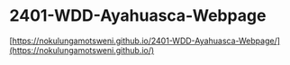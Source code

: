 ﻿# 2401-WDD-Ayahuasca-Webpage
  [https://nokulungamotsweni.github.io/2401-WDD-Ayahuasca-Webpage/](https://nokulungamotsweni.github.io/)
